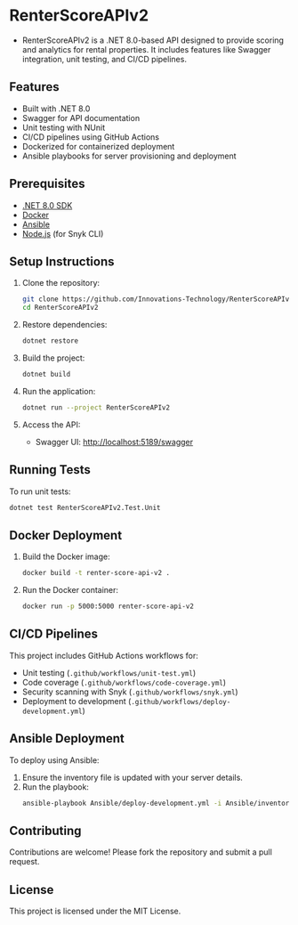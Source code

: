 # RenterScoreAPIv2

- RenterScoreAPIv2 is a .NET 8.0-based API designed to provide scoring and analytics for rental properties. It includes features like Swagger integration, unit testing, and CI/CD pipelines.

## Features
- Built with .NET 8.0
- Swagger for API documentation
- Unit testing with NUnit
- CI/CD pipelines using GitHub Actions
- Dockerized for containerized deployment
- Ansible playbooks for server provisioning and deployment

## Prerequisites
- [.NET 8.0 SDK](https://dotnet.microsoft.com/download/dotnet/8.0)
- [Docker](https://www.docker.com/)
- [Ansible](https://www.ansible.com/)
- [Node.js](https://nodejs.org/) (for Snyk CLI)

## Setup Instructions

1. Clone the repository:
   ```bash
   git clone https://github.com/Innovations-Technology/RenterScoreAPIv2.git
   cd RenterScoreAPIv2
   ```

2. Restore dependencies:
   ```bash
   dotnet restore
   ```

3. Build the project:
   ```bash
   dotnet build
   ```

4. Run the application:
   ```bash
   dotnet run --project RenterScoreAPIv2
   ```

5. Access the API:
   - Swagger UI: [http://localhost:5189/swagger](http://localhost:5189/swagger)

## Running Tests
To run unit tests:
```bash
dotnet test RenterScoreAPIv2.Test.Unit
```

## Docker Deployment
1. Build the Docker image:
   ```bash
   docker build -t renter-score-api-v2 .
   ```

2. Run the Docker container:
   ```bash
   docker run -p 5000:5000 renter-score-api-v2
   ```

## CI/CD Pipelines
This project includes GitHub Actions workflows for:
- Unit testing (`.github/workflows/unit-test.yml`)
- Code coverage (`.github/workflows/code-coverage.yml`)
- Security scanning with Snyk (`.github/workflows/snyk.yml`)
- Deployment to development (`.github/workflows/deploy-development.yml`)

## Ansible Deployment
To deploy using Ansible:
1. Ensure the inventory file is updated with your server details.
2. Run the playbook:
   ```bash
   ansible-playbook Ansible/deploy-development.yml -i Ansible/inventory
   ```

## Contributing
Contributions are welcome! Please fork the repository and submit a pull request.

## License
This project is licensed under the MIT License.
